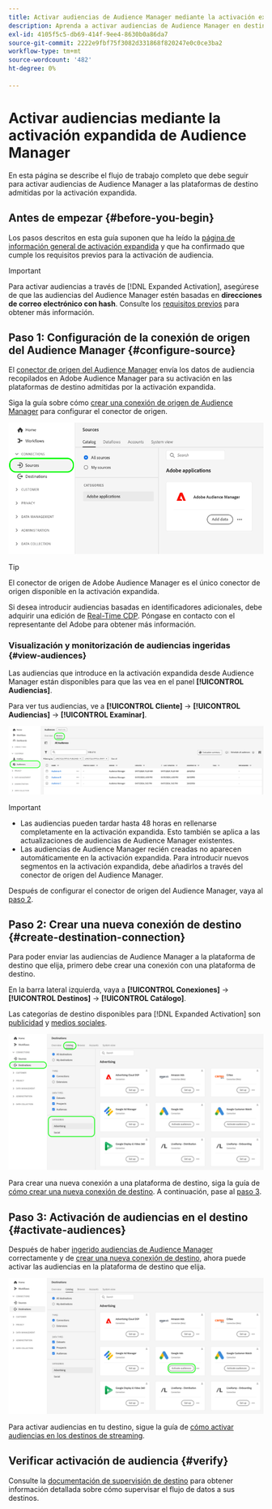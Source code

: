 ```yaml
---
title: Activar audiencias de Audience Manager mediante la activación expandida
description: Aprenda a activar audiencias de Audience Manager en destinos sociales y publicitarios mediante la activación expandida de Audience Manager.
exl-id: 4105f5c5-db69-414f-9ee4-8630b0a86da7
source-git-commit: 2222e9fbf75f3082d331868f820247e0c0ce3ba2
workflow-type: tm+mt
source-wordcount: '482'
ht-degree: 0%

---
```


# Activar audiencias mediante la activación expandida de Audience Manager

En esta página se describe el flujo de trabajo completo que debe seguir para activar audiencias de Audience Manager a las plataformas de destino admitidas por la activación expandida.

## Antes de empezar {#before-you-begin}

Los pasos descritos en esta guía suponen que ha leído la [página de información general de activación expandida](overview.md) y que ha confirmado que cumple los requisitos previos para la activación de audiencia.

>[!IMPORTANT]
>
>Para activar audiencias a través de [!DNL Expanded Activation], asegúrese de que las audiencias del Audience Manager estén basadas en **direcciones de correo electrónico con hash**. Consulte los [requisitos previos](overview.md#prerequisites) para obtener más información.

## Paso 1: Configuración de la conexión de origen del Audience Manager {#configure-source}

El [conector de origen del Audience Manager](../sources/connectors/adobe-applications/audience-manager.md) envía los datos de audiencia recopilados en Adobe Audience Manager para su activación en las plataformas de destino admitidas por la activación expandida.

Siga la guía sobre cómo [crear una conexión de origen de Audience Manager](../sources/tutorials/ui/create/adobe-applications/audience-manager.md) para configurar el conector de origen.

![Imagen de la interfaz de usuario de Platform que muestra la ficha Orígenes con la conexión de origen del Audience Manager.](assets/sources-tab.png)

>[!TIP]
>
>El conector de origen de Adobe Audience Manager es el único conector de origen disponible en la activación expandida.
>
>Si desea introducir audiencias basadas en identificadores adicionales, debe adquirir una edición de [Real-Time CDP](../rtcdp/overview.md). Póngase en contacto con el representante del Adobe para obtener más información.

### Visualización y monitorización de audiencias ingeridas {#view-audiences}

Las audiencias que introduce en la activación expandida desde Audience Manager están disponibles para que las vea en el panel **[!UICONTROL Audiencias]**.

Para ver tus audiencias, ve a **[!UICONTROL Cliente]** -> **[!UICONTROL Audiencias]** -> **[!UICONTROL Examinar]**.

![Imagen de IU de Platform que muestra la página Audiencias.](assets/audiences-browse.png)

>[!IMPORTANT]
>
>* Las audiencias pueden tardar hasta 48 horas en rellenarse completamente en la activación expandida. Esto también se aplica a las actualizaciones de audiencias de Audience Manager existentes.
>* Las audiencias de Audience Manager recién creadas no aparecen automáticamente en la activación expandida. Para introducir nuevos segmentos en la activación expandida, debe añadirlos a través del conector de origen del Audience Manager.

Después de configurar el conector de origen del Audience Manager, vaya al [paso 2](#create-destination-connection).

## Paso 2: Crear una nueva conexión de destino {#create-destination-connection}

Para poder enviar las audiencias de Audience Manager a la plataforma de destino que elija, primero debe crear una conexión con una plataforma de destino.

En la barra lateral izquierda, vaya a **[!UICONTROL Conexiones]** -> **[!UICONTROL Destinos]** -> **[!UICONTROL Catálogo]**.

Las categorías de destino disponibles para [!DNL Expanded Activation] son [publicidad](../destinations/catalog/advertising/overview.md) y [medios sociales](../destinations/catalog/social/overview.md).

![Imagen de la interfaz de usuario de la plataforma que muestra el catálogo de destino para la activación expandida.](assets/destination-catalog.png)

Para crear una nueva conexión a una plataforma de destino, siga la guía de [cómo crear una nueva conexión de destino](../destinations/ui/connect-destination.md). A continuación, pase al [paso 3](#activate-audiences).

## Paso 3: Activación de audiencias en el destino {#activate-audiences}

Después de haber [ingerido audiencias de Audience Manager](#configure-source) correctamente y de [crear una nueva conexión de destino](#create-destination-connection), ahora puede activar las audiencias en la plataforma de destino que elija.

![Imagen de la interfaz de usuario de la plataforma que muestra el catálogo de destino para la activación expandida.](assets/activate-audiences.png)

Para activar audiencias en tu destino, sigue la guía de [cómo activar audiencias en los destinos de streaming](../destinations/ui/activate-segment-streaming-destinations.md).

## Verificar activación de audiencia {#verify}

Consulte la [documentación de supervisión de destino](../dataflows/ui/monitor-destinations.md) para obtener información detallada sobre cómo supervisar el flujo de datos a sus destinos.
